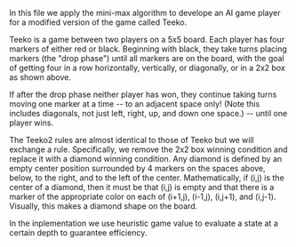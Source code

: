 In this file we apply the mini-max algorithm to develope an AI game player for a modified version of the game called Teeko.

Teeko is a game between two players on a 5x5 board. Each player has four markers of either red or black. Beginning with black, they take turns placing markers (the "drop phase") until all markers are on the board, with the goal of getting four in a row horizontally, vertically, or diagonally, or in a 2x2 box as shown above.

If after the drop phase neither player has won, they continue taking turns moving one marker at a time -- to an adjacent space only! (Note this includes diagonals, not just left, right, up, and down one space.) -- until one player wins.

The Teeko2 rules are almost identical to those of Teeko but we will exchange a rule. Specifically, we remove the 2x2 box winning condition and replace it with a diamond winning condition. Any diamond is defined by an empty center position surrounded by 4 markers on the spaces above, below, to the right, and to the left of the center. Mathematically, if (i,j) is the center of a diamond, then it must be that (i,j) is empty and that there is a marker of the appropriate color on each of (i+1,j), (i-1,j), (i,j+1), and (i,j-1). Visually, this makes a diamond shape on the board.

In the inplementation we use heuristic game value to evaluate a state at a certain depth to guarantee efficiency.
